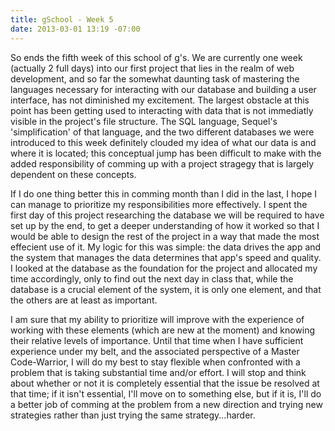 ```yaml
---
title: gSchool - Week 5
date: 2013-03-01 13:19 -07:00
---
```


So ends the fifth week of this school of g's.  We are currently one week (actually 2 full days) into our first project that lies in the realm of web development, and so far the somewhat daunting task of mastering the languages necessary for interacting with our database and building a user interface, has not diminished my excitement.  The largest obstacle at this point has been getting used to interacting with data that is not immediatly visible in the project's file structure.  The SQL language, Sequel's 'simplification' of that language, and the two different databases we were introduced to this week definitely clouded my idea of what our data is and where it is located; this conceptual jump has been difficult to make with the added responsibility of comming up with a project stragegy that is largely dependent on these concepts.

If I do one thing better this in comming month than I did in the last, I hope I can manage to prioritize my responsibilities more effectively.  I spent the first day of this project researching the database we will be required to have set up by the end, to get a deeper understanding of how it worked so that I would be able to design the rest of the project in a way that made the most effecient use of it.  My logic for this was simple: the data drives the app and the system that manages the data determines that app's speed and quality.  I looked at the database as the foundation for the project and allocated my time accordingly, only to find out the next day in class that, while the database is a crucial element of the system, it is only one element, and that the others are at least as important.

I am sure that my ability to prioritize will improve with the experience of working with these elements (which are new at the moment) and knowing their relative levels of importance.  Until that time when I have sufficient experience under my belt, and the associated perspective of a Master Code-Warrior, I will do my best to stay flexible when confronted with a problem that is taking substantial time and/or effort.  I will stop and think about whether or not it is completely essential that the issue be resolved at that time; if it isn't essential, I'll move on to something else, but if it is, I'll do a better job of comming at the problem from a new direction and trying new strategies rather than just trying the same strategy...harder.
